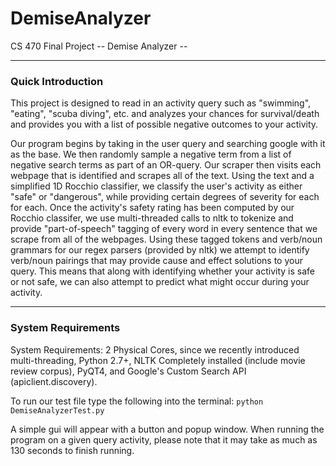 DemiseAnalyzer
==============

CS 470 Final Project
-- Demise Analyzer --

----------------------------------------------------------------------
### Quick Introduction

This project is designed to read in an activity query such as "swimming", "eating", "scuba diving", etc. and analyzes your chances for survival/death and provides you with a list of possible negative outcomes to your activity.

Our program begins by taking in the user query and searching google with it as the base. We then randomly sample a negative term from a list of negative search terms as part of an OR-query. Our scraper then visits each webpage that is identified and scrapes all of the text. Using the text and a simplified 1D Rocchio classifier, we classify the user's activity as either "safe" or "dangerous", while providing certain degrees of severity for each for each.  Once the activity's safety rating has been computed by our Rocchio classifer, we use multi-threaded calls to nltk to tokenize and provide "part-of-speech" tagging of every word in every sentence that we scrape from all of the webpages. Using these tagged tokens and verb/noun grammars for our regex parsers (provided by nltk) we attempt to identify verb/noun pairings that may provide cause and effect solutions to your query. This means that along with identifying whether your activity is safe or not safe, we can also attempt to predict what might occur during your activity.

----------------------------------------------------------------------
### System Requirements

System Requirements:
2 Physical Cores, since we recently introduced multi-threading,
Python 2.7+,
NLTK Completely installed (include movie review corpus),
PyQT4, and
Google's Custom Search API (apiclient.discovery).

To run our test file type the following into the terminal:
`python DemiseAnalyzerTest.py`

A simple gui will appear with a button and popup window. When running the program on a given query activity, please note that it may take as much as 130 seconds to finish running.
